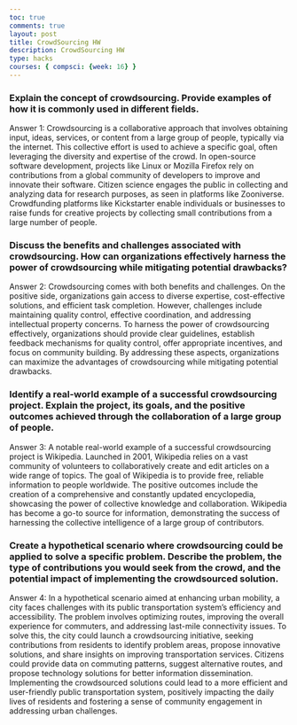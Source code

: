 ```yaml
---
toc: true 
comments: true 
layout: post
title: CrowdSourcing HW
description: CrowdSourcing HW
type: hacks
courses: { compsci: {week: 16} } 
---
```



### Explain the concept of crowdsourcing. Provide examples of how it is commonly used in different fields.

Answer 1: Crowdsourcing is a collaborative approach that involves obtaining input, ideas, services, or content from a large group of people, typically via the internet. This collective effort is used to achieve a specific goal, often leveraging the diversity and expertise of the crowd. In open-source software development, projects like Linux or Mozilla Firefox rely on contributions from a global community of developers to improve and innovate their software. Citizen science engages the public in collecting and analyzing data for research purposes, as seen in platforms like Zooniverse. Crowdfunding platforms like Kickstarter enable individuals or businesses to raise funds for creative projects by collecting small contributions from a large number of people.

### Discuss the benefits and challenges associated with crowdsourcing. How can organizations effectively harness the power of crowdsourcing while mitigating potential drawbacks?

Answer 2: Crowdsourcing comes with both benefits and challenges. On the positive side, organizations gain access to diverse expertise, cost-effective solutions, and efficient task completion. However, challenges include maintaining quality control, effective coordination, and addressing intellectual property concerns. To harness the power of crowdsourcing effectively, organizations should provide clear guidelines, establish feedback mechanisms for quality control, offer appropriate incentives, and focus on community building. By addressing these aspects, organizations can maximize the advantages of crowdsourcing while mitigating potential drawbacks.

### Identify a real-world example of a successful crowdsourcing project. Explain the project, its goals, and the positive outcomes achieved through the collaboration of a large group of people.

Answer 3: A notable real-world example of a successful crowdsourcing project is Wikipedia. Launched in 2001, Wikipedia relies on a vast community of volunteers to collaboratively create and edit articles on a wide range of topics. The goal of Wikipedia is to provide free, reliable information to people worldwide. The positive outcomes include the creation of a comprehensive and constantly updated encyclopedia, showcasing the power of collective knowledge and collaboration. Wikipedia has become a go-to source for information, demonstrating the success of harnessing the collective intelligence of a large group of contributors.

### Create a hypothetical scenario where crowdsourcing could be applied to solve a specific problem. Describe the problem, the type of contributions you would seek from the crowd, and the potential impact of implementing the crowdsourced solution.

Answer 4: In a hypothetical scenario aimed at enhancing urban mobility, a city faces challenges with its public transportation system’s efficiency and accessibility. The problem involves optimizing routes, improving the overall experience for commuters, and addressing last-mile connectivity issues. To solve this, the city could launch a crowdsourcing initiative, seeking contributions from residents to identify problem areas, propose innovative solutions, and share insights on improving transportation services. Citizens could provide data on commuting patterns, suggest alternative routes, and propose technology solutions for better information dissemination. Implementing the crowdsourced solutions could lead to a more efficient and user-friendly public transportation system, positively impacting the daily lives of residents and fostering a sense of community engagement in addressing urban challenges.